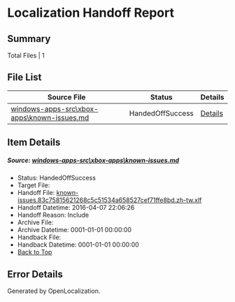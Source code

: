 # <a name='report-top'></a> Localization Handoff Report

## Summary
 Total Files | 1

## File List
 Source File | Status | Details 
 ----------- | ------ | ------- 
 [windows-apps-src\xbox-apps\known-issues.md](https://github.com/Microsoft/windows-apps/blob/02be8dc1f691685cab98f416226081dbd59a9afd/windows-apps-src/xbox-apps/known-issues.md) | HandedOffSuccess | [Details](#e4589c61507b7404531d584388f4162bb3f356363728)

## Item Details
##### <a name='e4589c61507b7404531d584388f4162bb3f356363728'></a> Source: [windows-apps-src\xbox-apps\known-issues.md](https://github.com/Microsoft/windows-apps/blob/02be8dc1f691685cab98f416226081dbd59a9afd/windows-apps-src/xbox-apps/known-issues.md)
* Status: HandedOffSuccess
* Target File: 
* Handoff File: [known-issues.83c75815621268c5c51534a658527cef71ffe8bd.zh-tw.xlf](https://github.com/Microsoft/WDG.handoff/blob/83081a6442e73a54178be8ed0879cbb5b5d3b5ed/ol-handoff/Microsoft/windows-apps.zh-tw/master/known-issues.83c75815621268c5c51534a658527cef71ffe8bd.zh-tw.xlf)
* Handoff Datetime: 2016-04-07 22:06:26
* Handoff Reason: Include
* Archive File: 
* Archive Datetime: 0001-01-01 00:00:00
* Handback File: 
* Handback Datetime: 0001-01-01 00:00:00
* [Back to Top](#report-top)


## Error Details

Generated by OpenLocalization.
